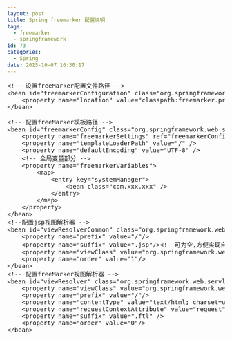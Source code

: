 ```yaml
---
layout: post
title: Spring freemarker 配置说明
tags:
  - freemarker
  - springframework
id: 73
categories:
  - Spring
date: 2015-10-07 16:30:17
---
```


<pre>&lt;!-- 设置freeMarker配置文件路径 --&gt;
&lt;bean id="freemarkerConfiguration" class="org.springframework.beans.factory.config.PropertiesFactoryBean"&gt;
    &lt;property name="location" value="classpath:freemarker.properties" /&gt;
&lt;/bean&gt;

&lt;!-- 配置freeMarker模板路径 --&gt;
&lt;bean id="freemarkerConfig" class="org.springframework.web.servlet.view.freemarker.FreeMarkerConfigurer"&gt;
    &lt;property name="freemarkerSettings" ref="freemarkerConfiguration" /&gt;
    &lt;property name="templateLoaderPath" value="/" /&gt;
    &lt;property name="defaultEncoding" value="UTF-8" /&gt;
    &lt;!-- 全局变量部分 --&gt;
    &lt;property name="freemarkerVariables"&gt;
        &lt;map&gt;
            &lt;entry key="systemManager"&gt;
                &lt;bean class="com.xxx.xxx" /&gt;
            &lt;/entry&gt;
        &lt;/map&gt;
    &lt;/property&gt;
&lt;/bean&gt;
&lt;!--配置jsp视图解析器 --&gt;
&lt;bean id="viewResolverCommon" class="org.springframework.web.servlet.view.InternalResourceViewResolver"&gt;
    &lt;property name="prefix" value="/"/&gt;
    &lt;property name="suffix" value=".jsp"/&gt;&lt;!--可为空,方便实现自已的依据扩展名来选择视图解释类的逻辑  --&gt;
    &lt;property name="viewClass" value="org.springframework.web.servlet.view.JstlView"/&gt;
    &lt;property name="order" value="1"/&gt;
&lt;/bean&gt;
&lt;!-- 配置freeMarker视图解析器 --&gt;
&lt;bean id="viewResolver" class="org.springframework.web.servlet.view.freemarker.FreeMarkerViewResolver"&gt;
    &lt;property name="viewClass" value="org.springframework.web.servlet.view.freemarker.FreemarkerView"/&gt;
    &lt;property name="prefix" value="/"/&gt;
    &lt;property name="contentType" value="text/html; charset=utf-8" /&gt;
    &lt;property name="requestContextAttribute" value="request" /&gt;
    &lt;property name="suffix" value=".ftl" /&gt;
    &lt;property name="order" value="0"/&gt;
&lt;/bean&gt;</pre>